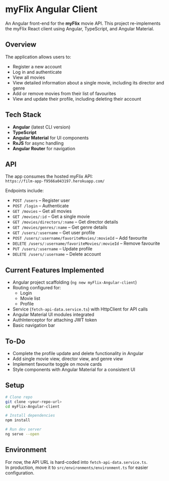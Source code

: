 # myFlix Angular Client

An Angular front-end for the **myFlix** movie API. This project re-implements the myFlix React client using Angular, TypeScript, and Angular Material.

## Overview

The application allows users to:
- Register a new account  
- Log in and authenticate  
- View all movies  
- View detailed information about a single movie, including its director and genre  
- Add or remove movies from their list of favourites  
- View and update their profile, including deleting their account  

## Tech Stack
- **Angular** (latest CLI version)
- **TypeScript**
- **Angular Material** for UI components
- **RxJS** for async handling
- **Angular Router** for navigation

## API
The app consumes the hosted myFlix API:  
`https://film-app-f9566a043197.herokuapp.com/`

Endpoints include:
- `POST /users` – Register user
- `POST /login` – Authenticate
- `GET /movies` – Get all movies
- `GET /movies/:id` – Get a single movie
- `GET /movies/directors/:name` – Get director details
- `GET /movies/genres/:name` – Get genre details
- `GET /users/:username` – Get user profile
- `POST /users/:username/favoriteMovies/:movieId` – Add favourite
- `DELETE /users/:username/favoriteMovies/:movieId` – Remove favourite
- `PUT /users/:username` – Update profile
- `DELETE /users/:username` – Delete account

## Current Features Implemented
- Angular project scaffolding (`ng new myFlix-Angular-client`)
- Routing configured for:
  - Login
  - Movie list
  - Profile
- Service (`fetch-api-data.service.ts`) with HttpClient for API calls
- Angular Material UI modules integrated
- AuthInterceptor for attaching JWT token
- Basic navigation bar

## To-Do
- Complete the profile update and delete functionality in Angular
- Add single movie view, director view, and genre view
- Implement favourite toggle on movie cards
- Style components with Angular Material for a consistent UI

## Setup
```bash
# Clone repo
git clone <your-repo-url>
cd myFlix-Angular-client

# Install dependencies
npm install

# Run dev server
ng serve --open
```

## Environment
For now, the API URL is hard-coded into `fetch-api-data.service.ts`.  
In production, move it to `src/environments/environment.ts` for easier configuration.

